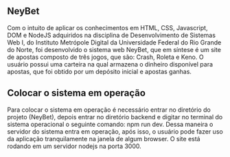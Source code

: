 ## NeyBet
Com o intuito de aplicar os conhecimentos em HTML, CSS,  Javascript, DOM e NodeJS adquiridos na disciplina de Desenvolvimento de Sistemas Web I, do Instituto Metrópole Digital da Universidade Federal do Rio Grande do Norte, foi desenvolvido o sistema web NeyBet, que em síntese é um site de apostas composto de três jogos, que são: Crash, Roleta e Keno. O usuário possui uma carteira na qual armazena o dinheiro disponível para apostas, que foi obtido por um depósito inicial e apostas ganhas.

## Colocar o sistema em operação
Para colocar o sistema em operação é necessário entrar no diretório do projeto (NeyBet), depois entrar no diretório backend e digitar no terminal do sistema operacional o seguinte comando: npm run dev.
Dessa maneira o servidor do sistema entra em operação, após isso, o usuário pode fazer uso da aplicação tranquilamente na janela de algum browser. O site está rodando em um servidor nodejs na porta 3000.

